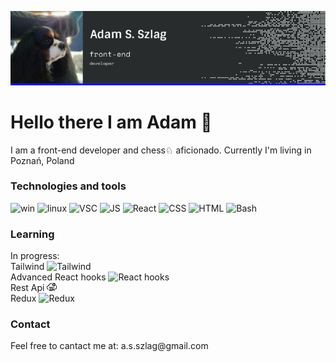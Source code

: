  ![Header](./banner_github.png)
# Hello there I am Adam 👋
<p>I am a front-end developer and chess♘ aficionado. Currently I'm living in Poznań, Poland</p>

### Technologies and tools
![win](https://img.shields.io/badge/OS-Windows-informational?style=flat&logo=windows&logoColor=white&color=2bbc8a)
![linux](https://img.shields.io/badge/OS-Linux-informational?style=flat&logo=linux&logoColor=white&color=2bbc8a)
![VSC](https://img.shields.io/badge/Editor-VSC-informational?style=flat&logo=vsc-idea&logoColor=white&color=2bbc8a)
![JS](https://img.shields.io/badge/Code-JavaScript-informational?style=flat&logo=javascript&logoColor=white&color=2bbc8a)
![React](https://img.shields.io/badge/Framework-React-informational?style=flat&logo=react&logoColor=white&color=2bbc8a)
![CSS](https://img.shields.io/badge/Style-Sass-informational?style=flat&logo=sass&logoColor=white&color=2bbc8a)
![HTML](https://img.shields.io/badge/Code-Html-informational?style=flat&logo=html&logoColor=white&color=2bbc8a)
![Bash](https://img.shields.io/badge/Shell-Bash-informational?style=flat&logo=gnu-bash&logoColor=white&color=2bbc8a)
### Learning
<p>
  In progress:<br>
  Tailwind 
  <img src="https://raw.githubusercontent.com/simple-icons/simple-icons/develop/icons/tailwindcss.svg" alt="Tailwind" width="16"/> <br>
  Advanced React hooks 
    <img src="https://upload.wikimedia.org/wikipedia/commons/a/a7/React-icon.svg" alt="React hooks" width="16"/> <br>
  Rest Api 
    <img src="./rest-api.svg" alt="Rest-api" width="16"/> <br>
  Redux 
   <img src="https://raw.githubusercontent.com/simple-icons/simple-icons/develop/icons/redux.svg" alt="Redux" width="16"/> <br>
  </p>
  
### Contact
<p>
  Feel free to cantact me at: a.s.szlag@gmail.com
  </p> 
